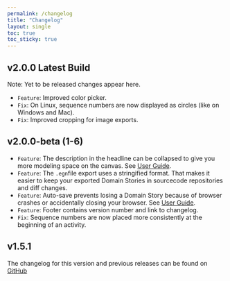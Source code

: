 ```yaml
---
permalink: /changelog
title: "Changelog"
layout: single
toc: true
toc_sticky: true
---
```


## v2.0.0 Latest Build

Note: Yet to be released changes appear here.

- `Feature`: Improved color picker.
- `Fix`: On Linux, sequence numbers are now displayed as circles (like on Windows and Mac).
- `Fix`: Improved cropping for image exports.

## v2.0.0-beta (1-6)
- `Feature`: The description in the headline can be collapsed to give you more modeling space on the canvas. See [User Guide](https://egon.io/howto#headline).
- `Feature`: The `.egn`file export uses a stringified format.  That makes it easier to keep your exported Domain Stories in sourcecode repositories and diff changes. 
- `Feature`: Auto-save prevents losing a Domain Story because of browser crashes or accidentally closing your browser. See [User Guide](https://egon.io/howto#auto-save-and-creating-new-domain-stories).
- `Feature`: Footer contains version number and link to changelog.
- `Fix`: Sequence numbers are now placed more consistently at the beginning of an activity.

## v1.5.1
The changelog for this version and previous releases can be found on [GitHub](https://github.com/WPS/egon.io/releases)
